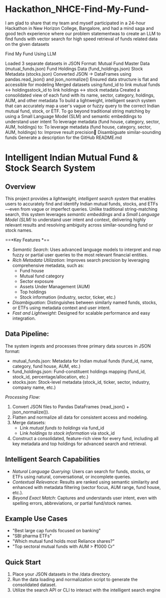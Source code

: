 # Hackathon_NHCE-Find-My-Fund-
I am glad to share that my team and myself participated in a 24-hour Hackathon in New Horizon College, Bangalore, and had a mind saga and good tech experience where our problem statementwas to create an LLM to find funds with vector search for high speed retrieval of funds related data on the given datasets


Find My Fund Using LLM

Loaded 3 separate datasets in JSON Format:
Mutual Fund Master Data (mutual_funds.json)
Fund Holdings Data (fund_holdings.json)
Stock Metadata (stocks.json)
Converted JSON → DataFrames using pandas.read_json() and json_normalize()
Ensured data structure is flat and accessible for modeling
Merged datasets using:fund_id to link mutual funds ↔ holdingsstock_id to link holdings ↔ stock metadata Created a consolidated view of each fund with its name, sector, category, holdings, AUM, and other metadata To build a lightweight, intelligent search system that can accurately map a user's vague or fuzzy query to the correct Indian mutual fund, stock, or ETF.
To go beyond traditional string matching by using a Small Language Model (SLM) and semantic embeddings to understand user intent
To leverage metadata (fund house, category, sector, AUM, holdings) to:
To leverage metadata (fund house, category, sector, AUM, holdings) to:
Improve result precision
Disambiguate similar-sounding funds  Generate a description for the GitHub README.md


# Intelligent Indian Mutual Fund & Stock Search System

## Overview

This project provides a *lightweight, intelligent search system* that enables users to accurately find and identify Indian mutual funds, stocks, and ETFs—even from vague or imperfect queries. Unlike traditional string-matching search, this system leverages *semantic embeddings* and a *Small Language Model (SLM)* to understand user intent and context, delivering highly relevant results and resolving ambiguity across similar-sounding fund or stock names.

==*Key Features *==

- *Semantic Search*: Uses advanced language models to interpret and map fuzzy or partial user queries to the most relevant financial entities.
- *Rich Metadata Utilization*: Improves search precision by leveraging comprehensive metadata, such as:
  - Fund house
  - Mutual fund category
  - Sector exposure
  - Assets Under Management (AUM)
  - Top holdings
  - Stock information (industry, sector, ticker, etc.)
- *Disambiguation*: Distinguishes between similarly named funds, stocks, or ETFs using metadata context and user intent.
- *Fast and Lightweight*: Designed for scalable performance and easy integration.

## Data Pipeline:

The system ingests and processes three primary data sources in JSON format:
- mutual_funds.json: Metadata for Indian mutual funds (fund_id, name, category, fund house, AUM, etc.)
- fund_holdings.json: Fund-constituent holdings mapping (fund_id, stock_id, percentage/allocation, etc.)
- stocks.json: Stock-level metadata (stock_id, ticker, sector, industry, company name, etc.)

*Processing Flow:*
1. Convert JSON files to Pandas DataFrames (read_json() + json_normalize()).
2. Flatten and normalize all data for consistent access and modeling.
3. Merge datasets:
   - Link *mutual funds to holdings* via fund_id
   - Link *holdings to stock information* via stock_id
4. Construct a consolidated, feature-rich view for every fund, including all key metadata and top holdings for advanced search and retrieval.

## Intelligent Search Capabilities

- *Natural Language Querying*: Users can search for funds, stocks, or ETFs using natural, conversational, or incomplete queries.
- *Contextual Relevance*: Results are ranked using semantic similarity and enhanced with metadata filtering (sector focus, AUM range, fund house, etc.).
- *Beyond Exact Match*: Captures and understands user intent, even with spelling errors, abbreviations, or partial fund/stock names.

## Example Use Cases

- "Best large cap funds focused on banking"
- "SBI pharma ETFs"
- "Which mutual fund holds most Reliance shares?"
- "Top sectoral mutual funds with AUM > ₹1000 Cr"

## Quick Start

1. Place your JSON datasets in the /data directory.
2. Run the data loading and normalization script to generate the consolidated dataset.
3. Utilize the search API or CLI to interact with the intelligent search engine
